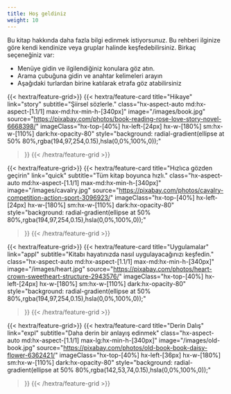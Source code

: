 ```yaml
---
title: Hoş geldiniz
weight: 10
---
```


Bu kitap hakkında daha fazla bilgi edinmek istiyorsunuz. Bu rehberi ilginize göre kendi kendinize veya gruplar halinde keşfedebilirsiniz. Birkaç seçeneğiniz var:
- Menüye gidin ve ilgilendiğiniz konulara göz atın.
- Arama çubuğuna gidin ve anahtar kelimeleri arayın
- Aşağıdaki turlardan birine katılarak etrafa göz atabilirsiniz

<div class="hx-mt-6"></div>

{{< hextra/feature-grid>}}
  {{< hextra/feature-card
    title="Hikaye"
    link="story"
    subtitle="Şiirsel sözlerle."
    class="hx-aspect-auto md:hx-aspect-[1.1/1] max-md:hx-min-h-[340px]"
    image="/images/book.jpg"
    source="https://pixabay.com/photos/book-reading-rose-love-story-novel-6668398/"
    imageClass="hx-top-[40%] hx-left-[24px] hx-w-[180%] sm:hx-w-[110%] dark:hx-opacity-80"
    style="background: radial-gradient(ellipse at 50% 80%,rgba(194,97,254,0.15),hsla(0,0%,100%,0));"
  >}}
{{< /hextra/feature-grid >}}

{{< hextra/feature-grid>}}
  {{< hextra/feature-card
    title="Hızlıca gözden geçirin"
    link="quick"
    subtitle="Tüm kitap boyunca hızlı."
    class="hx-aspect-auto md:hx-aspect-[1.1/1] max-md:hx-min-h-[340px]"
    image="/images/cavalry.jpg"
    source="https://pixabay.com/photos/cavalry-competition-action-sport-3096923/"
    imageClass="hx-top-[40%] hx-left-[24px] hx-w-[180%] sm:hx-w-[110%] dark:hx-opacity-80"
    style="background: radial-gradient(ellipse at 50% 80%,rgba(194,97,254,0.15),hsla(0,0%,100%,0));"
  >}}
{{< /hextra/feature-grid >}}

{{< hextra/feature-grid>}}
  {{< hextra/feature-card
    title="Uygulamalar"
    link="appl"
    subtitle="Kitabı hayatınızda nasıl uygulayacağınızı keşfedin."
    class="hx-aspect-auto md:hx-aspect-[1.1/1] max-md:hx-min-h-[340px]"
    image="/images/heart.jpg"
    source="https://pixabay.com/photos/heart-crown-sweetheart-structure-2943576/"
    imageClass="hx-top-[40%] hx-left-[24px] hx-w-[180%] sm:hx-w-[110%] dark:hx-opacity-80"
    style="background: radial-gradient(ellipse at 50% 80%,rgba(194,97,254,0.15),hsla(0,0%,100%,0));"
  >}}
{{< /hextra/feature-grid >}}

{{< hextra/feature-grid>}}
  {{< hextra/feature-card
    title="Derin Dalış"
    link="expl"
    subtitle="Daha derin bir anlayış edinmek"
    class="hx-aspect-auto md:hx-aspect-[1.1/1] max-lg:hx-min-h-[340px]"
    image="/images/old-book.jpg"
    source="https://pixabay.com/photos/old-book-book-daisy-flower-6362421/"
    imageClass="hx-top-[40%] hx-left-[36px] hx-w-[180%] sm:hx-w-[110%] dark:hx-opacity-80"
    style="background: radial-gradient(ellipse at 50% 80%,rgba(142,53,74,0.15),hsla(0,0%,100%,0));"
  >}}
{{< /hextra/feature-grid >}}
